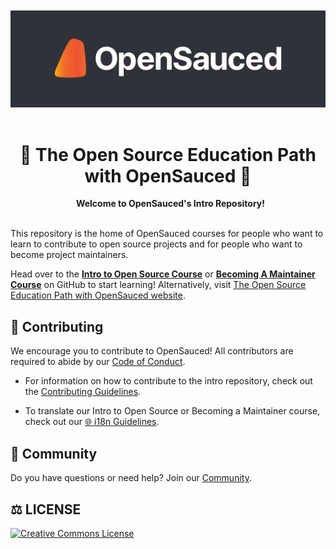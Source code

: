 <div align="center">
  <br>
  <img alt="OpenSauced" src="https://github.com/open-sauced/assets/blob/main/logos/logo-on-dark.png">
  <h1>🍕 The Open Source Education Path with OpenSauced 🍕</h1>
  <strong>Welcome to OpenSauced's Intro Repository!</strong>
</div>

<br>

This repository is the home of OpenSauced courses for people who want to learn to contribute to open source projects and for people who want to become project maintainers.

Head over to the **[Intro to Open Source Course](./docs/intro-to-oss/README.md)** or **[Becoming A Maintainer Course](./docs/becoming-a-maintainer/README.md)** on GitHub to start learning! Alternatively, visit [The Open Source Education Path with OpenSauced website](https://intro.opensauced.pizza/).

## **🤝 Contributing**

We encourage you to contribute to OpenSauced! All contributors are required to abide by our [Code of Conduct](https://github.com/open-sauced/.github/blob/main/CODE_OF_CONDUCT.md).

- For information on how to contribute to the intro repository, check out the [Contributing Guidelines](./docs/CONTRIBUTING.md).

- To translate our Intro to Open Source or Becoming a Maintainer course, check out our [🌐 i18n Guidelines](./docs/i18n-guidelines.md).

## **🍕 Community**

Do you have questions or need help? Join our [Community](https://github.com/orgs/open-sauced/discussions).

## **⚖️ LICENSE**

[![Creative Commons License](https://i.creativecommons.org/l/by/4.0/88x31.png)](https://creativecommons.org/licenses/by/4.0/)
